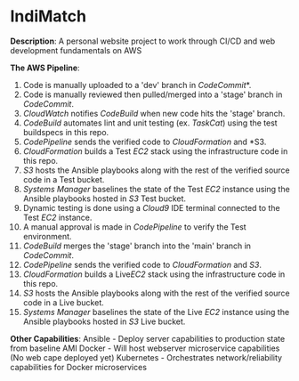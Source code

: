 # IndiMatch
**Description**: A personal website project to work through CI/CD and web development fundamentals on AWS

**The AWS Pipeline**:
 1. Code is manually uploaded to a 'dev' branch in *CodeCommit**.
 2. Code is manually reviewed then pulled/merged into a 'stage' branch in *CodeCommit*.
 3. *CloudWatch* notifies *CodeBuild* when new code hits the 'stage' branch.
 4. *CodeBuild* automates lint and unit testing (ex. *TaskCat*) using the test buildspecs in this repo.
 5. *CodePipeline* sends the verified code to *CloudFormation* and *S3.
 6. *CloudFormation* builds a Test *EC2* stack using the infrastructure code in this repo.
 7. *S3* hosts the Ansible playbooks along with the rest of the verified source code in a Test bucket.
 8. *Systems Manager* baselines the state of the Test *EC2* instance using the Ansible playbooks hosted in *S3* Test bucket.
 9. Dynamic testing is done using a *Cloud9* IDE terminal connected to the Test *EC2* instance.
 10. A manual approval is made in *CodePipeline* to verify the Test environment.
 11. *CodeBuild* merges the 'stage' branch into the 'main' branch in *CodeCommit*.
 12.  *CodePipeline* sends the verified code to *CloudFormation* and *S3*.
 13. *CloudFormation* builds a Live*EC2* stack using the infrastructure code in this repo.
 14. *S3* hosts the Ansible playbooks along with the rest of the verified source code in a Live bucket.
 15. *Systems Manager* baselines the state of the Live *EC2* instance using the Ansible playbooks hosted in *S3* Live bucket.

**Other Capabilities**:
Ansible - Deploy server capabilities to production state from baseline AMI
Docker - Will host webserver microservice capabilities (No web cape deployed yet)
Kubernetes - Orchestrates network/reliability capabilities for Docker microservices
